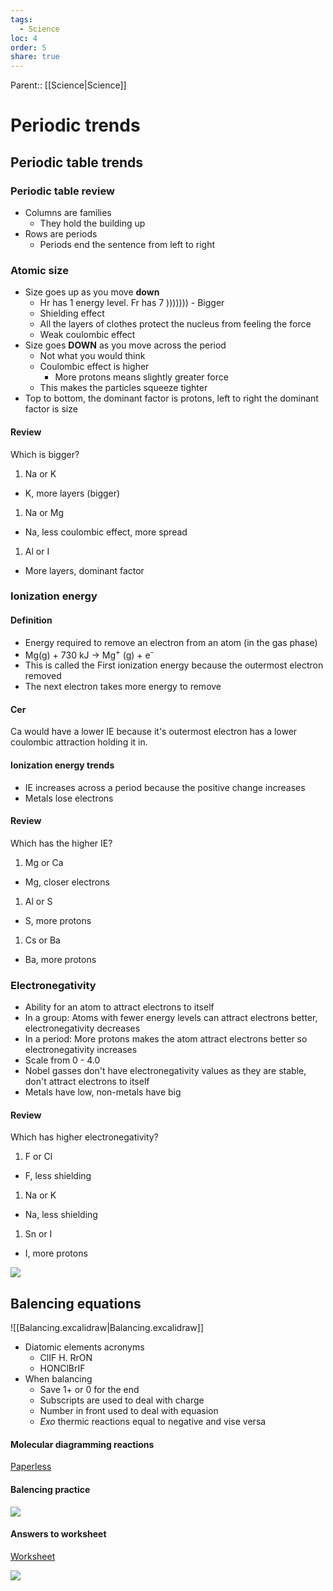 ```yaml
---
tags:
  - Science
loc: 4
order: 5
share: true
---
```


Parent:: [[Science|Science]]

# Periodic trends

## Periodic table trends

### Periodic table review

- Columns are families
  - They hold the building up
- Rows are periods
  - Periods end the sentence from left to right

### Atomic size

- Size goes up as you move **down**
  - Hr has 1 energy level. Fr has 7 ))))))) - Bigger
  - Shielding effect
  - All the layers of clothes protect the nucleus from feeling the force
  - Weak coulombic effect
- Size goes **DOWN** as you move across the period
  - Not what you would think
  - Coulombic effect is higher
    - More protons means slightly greater force
  - This makes the particles squeeze tighter
- Top to bottom, the dominant factor is protons, left to right the dominant factor is size

#### Review

Which is bigger?

1. Na or K

- K, more layers (bigger)

1. Na or Mg

- Na, less coulombic effect, more spread

1. Al or I

- More layers, dominant factor

### Ionization energy

#### Definition

- Energy required to remove an electron from an atom (in the gas phase)
- Mg(g) + 730 kJ -> Mg<sup>+</sup> (g) + e<sup>-</sup>
- This is called the First ionization energy because the outermost electron removed
- The next electron takes more energy to remove

#### Cer

Ca would have a lower IE because it's outermost electron has a lower coulombic attraction holding it in.

#### Ionization energy trends

- IE increases across a period because the positive change increases
- Metals lose electrons

#### Review

Which has the higher IE?

1. Mg or Ca

- Mg, closer electrons

1. Al or S

- S, more protons

1. Cs or Ba

- Ba, more protons

### Electronegativity

- Ability for an atom to attract electrons to itself
- In a group: Atoms with fewer energy levels can attract electrons better, electronegativity decreases
- In a period: More protons makes the atom attract electrons better so electronegativity increases
- Scale from 0 - 4.0
- Nobel gasses don't have electronegativity values as they are stable, don't attract electrons to itself
- Metals have low, non-metals have big

#### Review

Which has higher electronegativity?

1. F or Cl

- F, less shielding

1. Na or K

- Na, less shielding

1. Sn or I

- I, more protons

![](trends-graph.png)

## Balencing equations

![[Balancing.excalidraw|Balancing.excalidraw]]

- Diatomic elements acronyms
  - ClIF H. RrON
  - HONClBrIF
- When balancing
  - Save 1+ or 0 for the end
  - Subscripts are used to deal with charge
  - Number in front used to deal with equasion
  - _Exo_ thermic reactions equal to negative and vise versa

#### Molecular diagramming reactions

[Paperless](https://papers.aamira.me/documents/413/)

#### Balencing practice

![](balancing-types.png)

#### Answers to worksheet

[Worksheet](https://papers.aamira.me/documents/424)

![](balancing-worksheet-answers.png)
